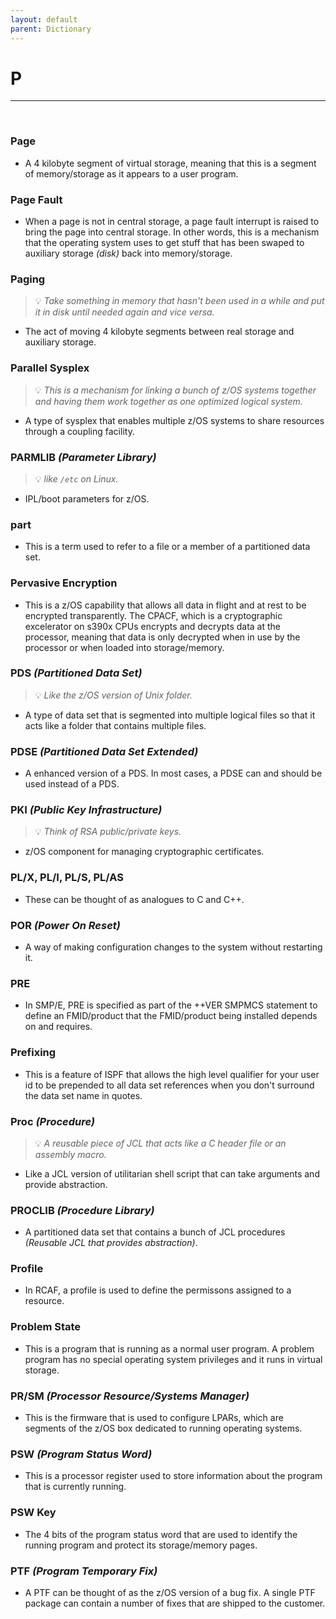 ```yaml
---
layout: default
parent: Dictionary
---
```


# P

<hr>
&nbsp;

### Page
* A 4 kilobyte segment of virtual storage, meaning that this is a segment of memory/storage as it appears to a user program.

### Page Fault
* When a page is not in central storage, a page fault interrupt is raised to bring the page into central storage. In other words, this is a mechanism that the operating system uses to get stuff that has been swaped to auxiliary storage *(disk)* back into memory/storage.

### Paging
> 💡 _Take something in memory that hasn't been used in a while and put it in disk until needed again and vice versa._

* The act of moving 4 kilobyte segments between real storage and auxiliary storage.

### Parallel Sysplex
> 💡 _This is a mechanism for linking a bunch of z/OS systems together and having them work together as one optimized logical system._

* A type of sysplex that enables multiple z/OS systems to share resources through a coupling facility.

### PARMLIB *(Parameter Library)*
> 💡 _like `/etc` on Linux._

* IPL/boot parameters for z/OS.

### part 
* This is a term used to refer to a file or a member of a partitioned data set.

### Pervasive Encryption
* This is a z/OS capability that allows all data in flight and at rest to be encrypted transparently. The CPACF, which is a cryptographic excelerator on s390x CPUs encrypts and decrypts data at the processor, meaning that data is only decrypted when in use by the processor or when loaded into storage/memory.

### PDS *(Partitioned Data Set)*
> 💡 _Like the z/OS version of Unix folder._

* A type of data set that is segmented into multiple logical files so that it acts like a folder that contains multiple files.

### PDSE *(Partitioned Data Set Extended)*
* A enhanced version of a PDS. In most cases, a PDSE can and should be used instead of a PDS.

### PKI *(Public Key Infrastructure)*
> 💡 _Think of RSA public/private keys._

* z/OS component for managing cryptographic certificates.

### PL/X, PL/I, PL/S, PL/AS
* These can be thought of as analogues to C and C++.

### POR *(Power On Reset)*
* A way of making configuration changes to the system without restarting it.

### PRE
* In SMP/E, PRE is specified as part of the ++VER SMPMCS statement to define an FMID/product that the FMID/product being installed depends on and requires.

### Prefixing
* This is a feature of ISPF that allows the high level qualifier for your user id to be prepended to all data set references when you don't surround the data set name in quotes.

### Proc *(Procedure)*
> 💡 _A reusable piece of JCL that acts like a C header file or an assembly macro._

* Like a JCL version of utilitarian shell script that can take arguments and provide abstraction.

### PROCLIB *(Procedure Library)*
* A partitioned data set that contains a bunch of JCL procedures *(Reusable JCL that provides abstraction)*.

### Profile
* In RCAF, a profile is used to define the permissons assigned to a resource.

### Problem State
* This is a program that is running as a normal user program. A problem program has no special operating system privileges and it runs in virtual storage.

### PR/SM *(Processor Resource/Systems Manager)*
* This is the firmware that is used to configure LPARs, which are segments of the z/OS box dedicated to running operating systems.

### PSW *(Program Status Word)*
* This is a processor register used to store information about the program that is currently running.

### PSW Key
* The 4 bits of the program status word that are used to identify the running program and protect its storage/memory pages.

### PTF *(Program Temporary Fix)*
* A PTF can be thought of as the z/OS version of a bug fix. A single PTF package can contain a number of fixes that are shipped to the customer.